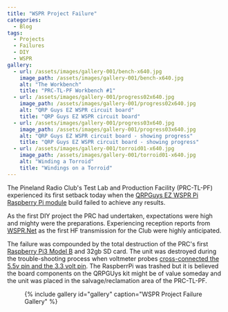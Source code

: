 ```yaml
---
title: "WSPR Project Failure"
categories:
  - Blog
tags:
  - Projects
  - Failures
  - DIY
  - WSPR
gallery:
  - url: /assets/images/gallery-001/bench-x640.jpg
    image_path: /assets/images/gallery-001/bench-x640.jpg
    alt: "The Workbench"
    title: "PRC-TL-PF Workbench #1"
  - url: /assets/images/gallery-001/progress02x640.jpg
    image_path: /assets/images/gallery-001/progress02x640.jpg
    alt: "QRP Guys EZ WSPR circuit board"
    title: "QRP Guys EZ WSPR circuit board"
  - url: /assets/images/gallery-001/progress03x640.jpg
    image_path: /assets/images/gallery-001/progress03x640.jpg
    alt: "QRP Guys EZ WSPR circuit board - showing progress"
    title: "QRP Guys EZ WSPR circuit board - showing progress"
  - url: /assets/images/gallery-001/torroid01-x640.jpg
    image_path: /assets/images/gallery-001/torroid01-x640.jpg
    alt: "Winding a Torroid"
    title: "Windings on a Torroid"
---
```


The Pineland Radio Club's Test Lab and Production Facility (PRC-TL-PF) experienced its first setback today when the [QRPGuys EZ WSPR Pi Raspberry Pi module][1] build failed to achieve any results.

As the first DIY project the PRC had undertaken, expectations were high and mighty were the preparations.  Experiencing reception reports from [WSPR.Net][2] as the first HF transmission for the Club were highly anticipated.  

The failure was compounded by the total destruction of the PRC's first [Raspberry Pi3 Model B][3] and 32gb SD card.  The unit was destroyed during the trouble-shooting process when voltmeter probes [cross-connected the 5.5v pin and the 3.3 volt pin][4].  The RaspberrPi was trashed but it is believed the board components on the QRPGUys kit might be of value someday and the unit was placed in the salvage/reclamation area of the PRC-TL-PF.
<figure>
{% include gallery id="gallery" caption="WSPR Project Failure Gallery" %}
</figure>

[1]: https://qrpguys.com/ha7dcd-ez-pi-wspr
[2]: http://wsprnet.org/drupal/
[3]: https://www.amazon.com/Raspberry-Pi-MS-004-00000024-Model-Board/dp/B01LPLPBS8
[4]: https://www.raspberrypi.org/forums/viewtopic.php?t=58151
